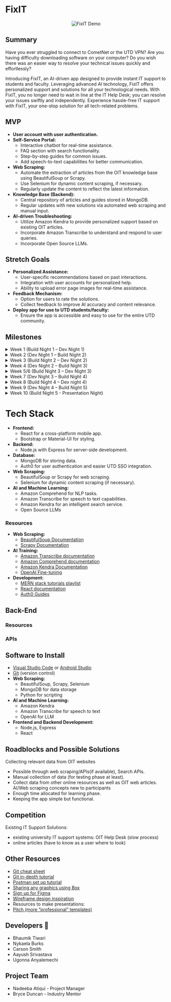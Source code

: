 # FixIT
<p align="center">
  <img src="https://i.giphy.com/media/v1.Y2lkPTc5MGI3NjExN2hpZm5jNGF4eGRjdHY2dXpjMWd4ZWt6OTVucHAwMHhndjdkbDkwaSZlcD12MV9pbnRlcm5hbF9naWZfYnlfaWQmY3Q9Zw/2zoFg7OGkcS82CPK44/giphy.gif" alt="FixIT Demo">
</p>

## Summary

Have you ever struggled to connect to CometNet or the UTD VPN? Are you having difficulty downloading software on your computer? Do you wish there was an easier way to resolve your technical issues quickly and effortlessly?

Introducing FixIT, an AI-driven app designed to provide instant IT support to students and faculty. Leveraging advanced AI technology, FixIT offers personalized support and solutions for all your technological needs. With FixIT, you no longer need to wait in line at the IT Help Desk; you can resolve your issues swiftly and independently. Experience hassle-free IT support with FixIT, your one-stop solution for all tech-related problems.

## MVP

- **User account with user authentication.**
- **Self-Service Portal:**
  - Interactive chatbot for real-time assistance.
  - FAQ section with search functionality.
  - Step-by-step guides for common issues.
  - Add speech-to-text capabilities for better communication.
- **Web Scraping:**
  - Automate the extraction of articles from the OIT knowledge base using BeautifulSoup or Scrapy.
  - Use Selenium for dynamic content scraping, if necessary.
  - Regularly update the content to reflect the latest information.
- **Knowledge Base (Backend):**
  - Central repository of articles and guides stored in MongoDB.
  - Regular updates with new solutions via automated web scraping and manual input.
- **AI-driven Troubleshooting:**
  - Utilize Amazon Kendra to provide personalized support based on existing OIT articles.
  - Incorporate Amazon Transcribe to understand and respond to user queries.
  - Incorporate Open Source LLMs.

## Stretch Goals

- **Personalized Assistance:**
  - User-specific recommendations based on past interactions.
  - Integration with user accounts for personalized help.
  - Ability to upload error page images for real-time assistance.
- **Feedback Mechanism:**
  - Option for users to rate the solutions.
  - Collect feedback to improve AI accuracy and content relevance.
- **Deploy app for use to UTD students/faculty:**
  - Ensure the app is accessible and easy to use for the entire UTD community.

## Milestones

<details>
  <summary>Week 1 (Build Night 1 – Dev Night 1)</summary>

  - Meet team, decide frontend/backend teams, set up development environment, finalize tech stack.

  **Before Design Day**

  - Familiarize yourself with tech stack (link resources)
    - Frontend: React
    - Backend: MongoDB, Node, Express, AWS services

  **Design Day**

  - Setup:
    - Create react app
    - Create MongoDB project.
    - Github repo
    - Flesh out collective vision for the app
    - Identify common IT issues and solutions
    - Learn basics of MERN Stack

  **Tasks:**

  - **Front-end:**
    - Create low fidelity wireframes (Figma if familiar)
    - Learn React (tutorials)
  - **Backend:**
    - Design/Specify database requirements 
    - Set up the server and database.
    - Learn basics of Auth0 and Web scraping Set-up
    - Research open source LLMs

  **Dev Night 1:**

  - Troubleshoot github/react/database setup issues if any.

</details>

<details>
  <summary>Week 2 (Dev Night 1 – Build Night 2)</summary>

  **Team meeting**

  - Flesh out full vision of the App

  **Front-end:**

  - Learn React
  - Show High fidelity Figma pages (as many pages as possible)
  - Code Sign-up/Login/User page screens
  - Start coding “Self-Service Portal” screens by breaking it down into different sections.

  **Backend:**

  - Develop web scraping scripts using BeautifulSoup or Scrapy to extract articles.
  - start collection of web-scraped date and analyse the information collected (from various sources).
  - Set up user authentication.
  - Research LLMs/fine-tuning existing LLMs.

  **Build Night 2:**

  **Front-end:**

  - Figma pages (complete core pages)
  - Login pages (implemented)

  **Back-end:**

  - User Authentication complete.
  - Able to store user information in the database (user models created).
  - Able to store web-scraped information in the database after clean-up of data(primary testing of accuracy of data collected).
  - Show initial database design.

</details>

<details>
  <summary>Week 3 (Build Night 2 – Dev Night 2)</summary>

  **Team meeting:**

  **Front-end and Backend Integration:**

  - User Auth Backend with Login Pages Frontend

  **Frontend:**

  - Finalize UI Design for all pages.
  - Start coding “Self-Service Portal” screens by breaking it down into different sections.

  **Back-end:**
  
  - Set up a database to store web-scraped data information.
  - Regularly update the content to reflect the latest information.
  - Start incorporating LLM/testing outputs

  **Dev Night 2:**

  - Troubleshoot errors
  - Make up for delayed parts/edit design choices if needed.

</details>

<details>
  <summary>Week 4 (Dev Night 2 – Build Night 3)</summary>

  **Team meeting:**

  **Frontend:**

  - Finish Self-Service Portal
  - Start on other pages (based on priority level) e.g "Interactive chatbot" page layout.

  **Back-end:**

  - Start fine-tuning LLMs for complete accuracy.
  - Research Amazon Transcribe.


  **Build Night 3:**

  **Front end:**

  - Self-Service Portal (complete).
  - Chatbot page (complete).

  **Backend:**

  - Database storage set up (complete).
  - Implement ability to convert speech to text capabilities.
  - Discuss potential roadblocks/delays.
  - 
</details>

<details>
  <summary>Week 5/6 (Build Night 3 – Dev Night 3) </summary>

  **Team meeting:**

  - Address errors
  - Fix up missing tasks
  - Set clear expectations for the next week
  - Finish core features

  **Front-end:**

  - Finish required pages
  - Revise design

  **Back-end:**

  1. **Content Integration:**
     - Import scraped content into the knowledge base.
     - Ensure proper formatting and categorization of articles.
  2. **AI Integration:**
     - Integrate NLP models for the chatbot to understand and respond to user queries.
     - Integrate Amazon Kendra for search capabilities.

  **Full-stack:**

  - Implement ability to convert speech to text capabilities.
  - Research integration of Open AI for personalized recommendations.

  **Dev Night 3:**

  - Integration of finished parts

</details>

<details>
  <summary>Week 7 (Dev Night 3 – Build Night 4)</summary>

  - Backend and frontend communication to finish integrating backend with frontend to connect and test.
  - Polish up MVP
  - AI Update

  **Back-end:**

  - Ensure proper collection of data, and proper response to user queries

</details>

<details>
  <summary>Week 8 (Build Night 4 – Dev night 4)</summary>

  - Finish Features
</details>

<details>
  <summary>Week 9 (Dev Night 4 – Build Night 5)</summary>

  - Work on Stretch goals/any last-minute troubleshooting
</details>

<details>
  <summary>Week 10 (Build Night 5 - Presentation Night)</summary>

  - Practice presentation
</details>

# Tech Stack

- **Frontend:**
  - React for a cross-platform mobile app.
  - Bootstrap or Material-UI for styling.
- **Backend:**
  - Node.js with Express for server-side development.
- **Database:**
  - MongoDB for storing data.
  - Auth0 for user authentication and easier UTD SSO integration.
- **Web Scraping:**
  - BeautifulSoup or Scrapy for web scraping.
  - Selenium for dynamic content scraping (if necessary).
- **AI and Machine Learning:**
  - Amazon Comprehend for NLP tasks.
  - Amazon Transcribe for speech to text capabilities.
  - Amazon Kendra for an intelligent search service.
  - Open Source LLMs

### Resources

- **Web Scraping:**
  - [BeautifulSoup Documentation](https://pypi.org/project/beautifulsoup4/)
  - [Scrapy Documentation](https://docs.scrapy.org/en/latest/)
- **AI Training:**
  - [Amazon Transcribe documentation](https://docs.aws.amazon.com/transcribe/)
  - [Amazon Comprehend documentation](https://docs.aws.amazon.com/comprehend/)
  - [Amazon Kendra Documentation](https://docs.aws.amazon.com/kendra/)
  - [OpenAI Fine-tuning](https://platform.openai.com/docs/guides/fine-tuning)
- **Development:**
  - [MERN stack tutorials playlist](https://www.youtube.com/watch?v=98BzS5Oz5E4&list=PL4cUxeGkcC9iJ_KkrkBZWZRHVwnzLIoUE)
  - [React documentation](https://react.dev/)
  - [Auth0 Guides](https://auth0.com/docs)

## Back-End

### Resources

### APIs

## Software to Install

- [Visual Studio Code](https://code.visualstudio.com/) or [Android Studio](https://developer.android.com/studio)
- [Git](https://git-scm.com/downloads) (version control)
- **Web Scraping:**
  - BeautifulSoup, Scrapy, Selenium
  - MongoDB for data storage
  - Python for scripting
- **AI and Machine Learning:**
  - Amazon Kendra
  - Amazon Transcribe for speech to text
  - OpenAI for LLM
- **Frontend and Backend Development:**
  - Node.js, Express
  - React

## Roadblocks and Possible Solutions

 Collecting relevant data from OIT websites 
  - Possible through web scraping/APIs(if available), Search  APIs. 
  - Manual collection of data (for testing phase at least). 
  - Collect data from other online resources as well as OIT web articles.
  AI/Web scraping concepts new to participants 
  - Enough time allocated for learning phase.
  - Keeping the app simple but functional.

## Competition

Existing IT Support Solutions: 
 - existing university IT support systems: OIT Help Desk (slow  process) 
 - online articles (have to know as a user where to look)
 
## Other Resources

 - [Git cheat sheet](https://education.github.com/git-cheat-sheet-education.pdf)
 - [Git in-depth tutorial](https://youtu.be/RGOj5yH7evk)
 - [Postman set up tutorial](https://youtu.be/3eHJkcA8mTs)
 - [Sharing any graphics using Box](https://utdallas.account.box.com/login)
 - [Sign up for Figma](https://www.figma.com/signup)
 - [Wireframe design inspiration](https://dribbble.com/shots/popular/web-design)
 - Resources to make presentations:
 - [Pitch (more “professional” templates)](https://pitch.com/)
 
 
## Developers 👥
- Bhaumik Tiwari
- Nykaela Burks
- Carson Smith
- Aayush Srivastava
- Ugonna Anyalemechi

## Project Team
- Nadeeba Atiqui - Project Manager
- Bryce Duncan - Industry Mentor

